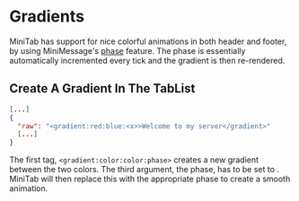 # Gradients 

MiniTab has support for nice colorful animations in both header and footer, by using MiniMessage's [phase](https://docs.advntr.dev/minimessage/format#gradient)
feature. The phase is essentially automatically incremented every tick and the gradient is then re-rendered.

## Create A Gradient In The TabList

```json
[...]
{
  "raw": "<gradient:red:blue:<x>>Welcome to my server</gradient>"
  [...]
}
```

The first tag, `<gradient:color:color:phase>` creates a new gradient between the two colors. The third argument, the phase, 
has to be set to <x>. MiniTab will then replace this with the appropriate phase to create a smooth animation.